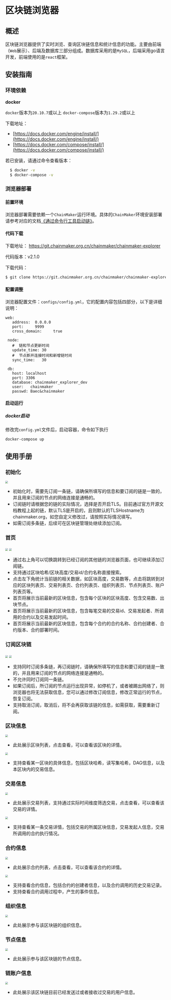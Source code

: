 # 区块链浏览器

## 概述

区块链浏览器提供了实时浏览、查询区块链信息和统计信息的功能。主要由前端（`Web`展示）、后端及数据库三部分组成。数据库采用的是`MySQL`，后端采用go语言开发，前端使用的是`react`框架。

## 安装指南
### 环境依赖
**docker**

`docker`版本为`20.10.7`或以上
`docker-compose`版本为`1.29.2`或以上

下载地址：
   - [https://docs.docker.com/engine/install/](https://docs.docker.com/engine/install/)
   - [https://docs.docker.com/compose/install/](https://docs.docker.com/compose/install/)

若已安装，请通过命令查看版本：

```bash
  $ docker -v
  $ docker-compose -v
```

### 浏览器部署

#### 前置环境

浏览器部署需要依赖一个`ChainMaker`运行环境。具体的`ChainMaker`环境安装部署请参考对应的文档[《通过命令行工具启动链》](../tutorial/通过命令行工具启动链.md)。

#### 代码下载

下载地址： https://git.chainmaker.org.cn/chainmaker/chainmaker-explorer

代码版本：v2.1.0

下载代码：

```bash
$ git clone https://git.chainmaker.org.cn/chainmaker/chainmaker-explorer.git
```

#### 配置调整

浏览器配置文件：`configs/config.yml`，它的配置内容包括四部分，以下是详细说明：

```plain
web:
   address:  0.0.0.0
   port:     9999
   cross_domain:     true
 
 node:
   #  链和节点更新时间
   update_time: 30
   #  节点断开连接时间和新增链时间
   sync_time:   30
 
 db:
   host: localhost
   port: 3306
   database: chainmaker_explorer_dev
   user:   chainmaker
   passwd: Baec&chainmaker

```

#### 启动运行

##### docker启动
修改完`config.yml`文件后，启动容器，命令如下执行
```shell
docker-compose up
```

## 使用手册

### 初始化

<img loading="lazy" src="../images/ExplorerInit.png" style="zoom:50%;" />

- 初始化时，需要先订阅一条链，请确保所填写的信息和要订阅的链是一致的，并且用来订阅的节点的网络连接是通畅的。
- 订阅链时请根据您的链的实际情况，选择是否开启TLS。目前通过官方开源文档教程上起的链，默认TLS是开启的，且则默认的TLSHostname为chainmaker.org，如您自定义修改过，请按照实际情况填写。
- 如需订阅多条链，后续可在区块链管理处继续添加订阅。


### 首页

<img loading="lazy" src="../images/ExplorerHomePage1.png" style="zoom:50%;" />
<img loading="lazy" src="../images/ExplorerHomePage2.png" style="zoom:50%;" />

- 通过右上角可以切换跳转到已经订阅的其他链的浏览器页面，也可继续添加订阅链。
- 支持通过区块哈希/区块高度/交易id/合约名称直接搜索。
- 点击左下角统计当前链的相关数据，如区块高度，交易数等，点击将跳转到对应的区块列表页、交易列表页、合约列表页、组织列表页、节点列表页、账户列表页等。
- 首页将展示当前最新的区块信息，包含每个区块的区块高度、包含交易数、出块节点。
- 首页将展示当前最新的区块信息，包含每笔交易的交易id、交易发起者、所调用的合约以及交易发起时间。
- 首页将展示当前最新的区块信息，包含每个合约的合约名称、合约创建者、合约版本、合约部署时间。


### 订阅区块链

<img loading="lazy" src="../images/ExplorerSubscribe1.png" style="zoom:50%;" />
<img loading="lazy" src="../images/ExplorerSubscribe2.png" style="zoom:50%;" />

- 支持同时订阅多条链，再订阅链时，请确保所填写的信息和要订阅的链是一致的，并且用来订阅的节点的网络连接是通畅的。
- 不允许同时订阅同一条链。
- 如果订阅后，所订阅的节点运行出现异常，如停机了，或者被踢出网络了，则浏览器也将无法获取信息，您可以通过修改订阅信息，修改正常运行的节点，恢复订阅。
-  支持取消订阅，取消后，将不会再获取该链的信息，如需获取，需要重新订阅。

### 区块信息

<img loading="lazy" src="../images/ExplorerBlockList.png" style="zoom:50%;" />

- 此处展示区块列表，点击查看，可以查看该区块的详情。

<img loading="lazy" src="../images/ExplorerBlockDetail.png" style="zoom:50%;" />

- 支持查看某一区块的具体信息，包括区块哈希，读写集哈希，DAG信息，以及本区块内的交易信息。

### 交易信息

<img loading="lazy" src="../images/ExplorerTxList.png" style="zoom:50%;" />

- 此处展示交易列表，支持通过实际时间维度筛选交易，点击查看，可以查看该交易的详情。

<img loading="lazy" src="../images/ExplorerTxDetail.png" style="zoom:50%;" />

- 支持查看某一条交易详情，包括交易的所属区块信息，交易发起人信息，交易所调用的合约执行情况。

### 合约信息

<img loading="lazy" src="../images/ExplorerContractList.png" style="zoom:50%;" />

- 此处展示合约列表，点击查看，可以查看该合约的详情。

<img loading="lazy" src="../images/ExplorerContractDetail.png" style="zoom:50%;" />

- 支持查看合约信息，包括合约的创建者信息，以及合约调用的历史交易记录。
- 支持查看合约调用过程中，产生的事件信息。

### 组织信息

<img loading="lazy" src="../images/ExplorerOrgList.png" style="zoom:50%;" />

- 此处展示参与该区块链的组织信息。

### 节点信息

<img loading="lazy" src="../images/ExplorerNodeList.png" style="zoom:50%;" />

- 此处展示参与该区块链的节点信息。

### 链账户信息

<img loading="lazy" src="../images/ExplorerAccount.png" style="zoom:50%;" />

- 此处展示该区块链目前已经发送过或者接收过交易的用户信息。
